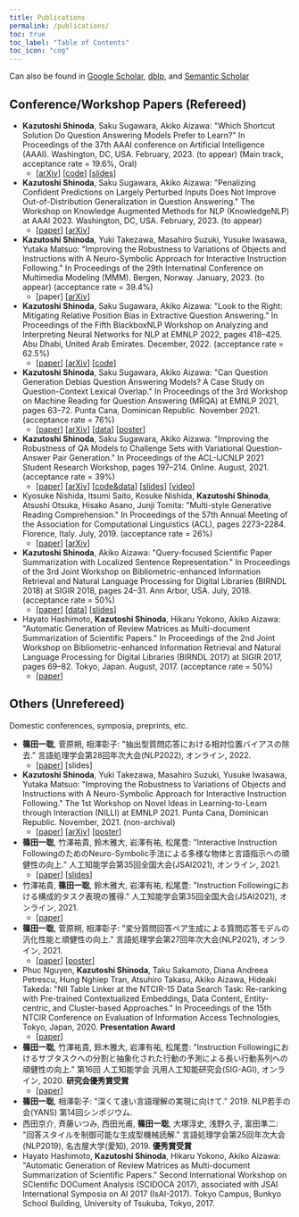 ```yaml
---
title: Publications
permalink: /publications/
toc: true
toc_label: "Table of Contents"
toc_icon: "cog"
---
```


Can also be found in [Google Scholar](https://scholar.google.co.jp/citations?user=CKzpArsAAAAJ&hl=ja), [dblp](https://dblp.uni-trier.de/pers/hd/s/Shinoda:Kazutoshi), and [Semantic Scholar](https://www.semanticscholar.org/author/Kazutoshi-Shinoda/50088672)

## Conference/Workshop Papers (Refereed)
* **Kazutoshi Shinoda**, Saku Sugawara, Akiko Aizawa: "Which Shortcut Solution Do Question Answering Models Prefer to Learn?" In Proceedings of the 37th AAAI conference on Artificial Intelligence (AAAI). Washington, DC, USA. February, 2023. (to appear) (Main track, acceptance rate = 19.6%, Oral)
  * [[arXiv](https://arxiv.org/abs/2211.16220)] [[code](https://github.com/KazutoshiShinoda/ShortcutLearnability)] [[slides](https://github.com/KazutoshiShinoda/slides/blob/master/AAAI2023-presentation-public.pdf)]
* **Kazutoshi Shinoda**, Saku Sugawara, Akiko Aizawa: "Penalizing Confident Predictions on Largely Perturbed Inputs Does Not Improve Out-of-Distribution Generalization in Question Answering." The Workshop on Knowledge Augmented Methods for NLP (KnowledgeNLP) at AAAI 2023. Washington, DC, USA. February, 2023. (to appear)
  * [[paper](https://knowledge-nlp.github.io/aaai2023/papers/008-OODQA-poster.pdf)] [[arXiv](https://arxiv.org/abs/2211.16093)]
* **Kazutoshi Shinoda**, Yuki Takezawa, Masahiro Suzuki, Yusuke Iwasawa, Yutaka Matsuo: "Improving the Robustness to Variations of Objects and Instructions with A Neuro-Symbolic Approach for Interactive Instruction Following." In Proceedings of the 29th Internatinal Conference on Multimedia Modeling (MMM). Bergen, Norway. January, 2023. (to appear) (acceptance rate = 39.4%)
  * [paper] [[arXiv](https://arxiv.org/abs/2110.07031)]
* **Kazutoshi Shinoda**, Saku Sugawara, Akiko Aizawa: "Look to the Right: Mitigating Relative Position Bias in Extractive Question Answering." In Proceedings of the Fifth BlackboxNLP Workshop on Analyzing and Interpreting Neural Networks for NLP at EMNLP 2022, pages 418–425. Abu Dhabi, United Arab Emirates. December, 2022. (acceptance rate = 62.5%)
  * [[paper](https://aclanthology.org/2022.blackboxnlp-1.35/)] [[arXiv](https://arxiv.org/abs/2210.14541)] [[code](https://github.com/KazutoshiShinoda/RelativePositionBias)]
* **Kazutoshi Shinoda**, Saku Sugawara, Akiko Aizawa: "Can Question Generation Debias Question Answering Models? A Case Study on Question-Context Lexical Overlap." In Proceedings of the 3rd Workshop on Machine Reading for Question Answering (MRQA) at EMNLP 2021, pages 63–72. Punta Cana, Dominican Republic. November 2021. (acceptance rate = 76%)
  * [[paper](https://aclanthology.org/2021.mrqa-1.6/)] [[arXiv](https://arxiv.org/abs/2109.11256)] [[data](https://github.com/KazutoshiShinoda/Synonym-Replacement)] [[poster](https://github.com/KazutoshiShinoda/slides/blob/master/MRQA2021.pdf)]
* **Kazutoshi Shinoda**, Saku Sugawara, Akiko Aizawa: "Improving the Robustness of QA Models to Challenge Sets with Variational Question-Answer Pair Generation." In Proceedings of the ACL-IJCNLP 2021 Student Research Workshop, pages 197–214. Online. August, 2021. (acceptance rate = 39%)
  * [[paper](https://aclanthology.org/2021.acl-srw.21/)] [[arXiv](https://arxiv.org/abs/2004.03238)] [[code&data](https://github.com/KazutoshiShinoda/VQAG)] [[slides](https://github.com/KazutoshiShinoda/slides/blob/4c2bea8cf46953dd800b646c01cbdca5ccc9e640/ACL2021SRW.pdf)] [[video](https://screencast-o-matic.com/watch/cr1TDfV1w5o)]
* Kyosuke Nishida, Itsumi Saito, Kosuke Nishida, **Kazutoshi Shinoda**, Atsushi Otsuka, Hisako Asano, Junji Tomita: "Multi-style Generative Reading Comprehension." In Proceedings of the 57th Annual Meeting of the Association for Computational Linguistics (ACL), pages 2273–2284. Florence, Italy. July, 2019. (acceptance rate = 26%)
  * [[paper](https://www.aclweb.org/anthology/P19-1220/)] [[arXiv](https://arxiv.org/abs/1901.02262)]
* **Kazutoshi Shinoda**, Akiko Aizawa: "Query-focused Scientific Paper Summarization with Localized Sentence Representation." In Proceedings of the 3rd Joint Workshop on Bibliometric-enhanced Information Retrieval and Natural Language Processing for Digital Libraries (BIRNDL 2018) at SIGIR 2018, pages 24–31. Ann Arbor, USA. July, 2018. (acceptance rate = 50%)
  * [[paper](http://ceur-ws.org/Vol-2132/paper3.pdf)] [[data](https://github.com/Alab-NII/Q-SciSumm)] [[slides](https://docs.google.com/presentation/d/13as3kIMsQZCXwSdTrG1n_-ciHNM9oa96DO0_8HIbXeA/edit?usp=sharing)]
* Hayato Hashimoto, **Kazutoshi Shinoda**, Hikaru Yokono, Akiko Aizawa: "Automatic Generation of Review Matrices as Multi-document Summarization of Scientific Papers." In Proceedings of the 2nd Joint Workshop on Bibliometric-enhanced Information Retrieval and Natural Language Processing for Digital Libraries (BIRNDL 2017) at SIGIR 2017, pages 69–82. Tokyo, Japan. August, 2017. (acceptance rate = 50%)
  * [[paper](http://ceur-ws.org/Vol-1888/paper6.pdf)]

## Others (Unrefereed)
Domestic conferences, symposia, preprints, etc.
* **篠田一聡**, 菅原朔, 相澤彰子: "抽出型質問応答における相対位置バイアスの除去." 言語処理学会第28回年次大会(NLP2022), オンライン, 2022.
  * [[paper](https://www.anlp.jp/proceedings/annual_meeting/2022/pdf_dir/C1-4.pdf)] [slides]
* **Kazutoshi Shinoda**, Yuki Takezawa, Masahiro Suzuki, Yusuke Iwasawa, Yutaka Matsuo: "Improving the Robustness to Variations of Objects and Instructions with A Neuro-Symbolic Approach for Interactive Instruction Following." The 1st Workshop on Novel Ideas in Learning-to-Learn through Interaction (NILLI) at EMNLP 2021. Punta Cana, Dominican Republic. November, 2021. (non-archival)
  * [[paper](https://www.cs.mcgill.ca/~pparth2/nilli_workshop//assets/pdf/1.pdf)] [[arXiv](https://arxiv.org/abs/2110.07031)] [[poster](https://github.com/KazutoshiShinoda/slides/blob/master/NILLI2021.pdf)]
* **篠田一聡**, 竹澤祐貴, 鈴木雅大, 岩澤有祐, 松尾豊: "Interactive Instruction FollowingのためのNeuro-Symbolic手法による多様な物体と言語指示への頑健性の向上." 人工知能学会第35回全国大会(JSAI2021), オンライン, 2021.
  * [[paper](https://www.jstage.jst.go.jp/article/pjsai/JSAI2021/0/JSAI2021_2J3GS8b03/_article/-char/ja/)] [[slides](https://github.com/KazutoshiShinoda/slides/blob/a429e5e9e95b97a93faa34c5757b39117fbc9855/JSAI2021Shinoda.pdf)]
* 竹澤祐貴, **篠田一聡**, 鈴木雅大, 岩澤有祐, 松尾豊: "Instruction Followingにおける構成的タスク表現の獲得." 人工知能学会第35回全国大会(JSAI2021), オンライン, 2021.
  * [[paper](https://www.jstage.jst.go.jp/article/pjsai/JSAI2021/0/JSAI2021_2J4GS8c01/_article/-char/ja/)]
* **篠田一聡**, 菅原朔, 相澤彰子: "変分質問回答ペア生成による質問応答モデルの汎化性能と頑健性の向上." 言語処理学会第27回年次大会(NLP2021), オンライン, 2021.
  * [[paper](https://www.anlp.jp/proceedings/annual_meeting/2021/pdf_dir/P7-21.pdf)] [[poster](https://github.com/KazutoshiShinoda/slides/blob/2923b95775cb92628d8ff955a8e2e81c18e078a1/NLP2021-Shinoda-Posterv4.pdf)]
* Phuc Nguyen, **Kazutoshi Shinoda**, Taku Sakamoto, Diana Andreea Petrescu, Hung Nghiep Tran, Atsuhiro Takasu, Akiko Aizawa, Hideaki Takeda: "NII Table Linker at the NTCIR-15 Data Search Task: Re-ranking with Pre-trained Contextualized Embeddings, Data Content, Entity-centric, and Cluster-based Approaches." In Proceedings of the 15th NTCIR Conference on Evaluation of Information Access Technologies, Tokyo, Japan, 2020. **Presentation Award**
  * [[paper](http://research.nii.ac.jp/ntcir/workshop/OnlineProceedings15/pdf/ntcir/04-NTCIR15-DATA-NguyenP.pdf)]
* **篠田一聡**, 竹澤祐貴, 鈴木雅大, 岩澤有祐, 松尾豊: "Instruction Followingにおけるサブタスクへの分割と抽象化された行動の予測による長い行動系列への頑健性の向上." 第16回 人工知能学会 汎用人工知能研究会(SIG-AGI), オンライン, 2020. **研究会優秀賞受賞**
  * [[paper](https://jsai.ixsq.nii.ac.jp/ej/?action=pages_view_main&active_action=repository_view_main_item_detail&item_id=10860&item_no=1&page_id=13&block_id=23)]
* **篠田一聡**, 相澤彰子: "深くて速い言語理解の実現に向けて." 2019. NLP若手の会(YANS) 第14回シンポジウム.
* 西田京介, 斉藤いつみ, 西田光甫, **篠田一聡**, 大塚淳史, 浅野久子, 富田準二: "回答スタイルを制御可能な生成型機械読解." 言語処理学会第25回年次大会(NLP2019), 名古屋大学(愛知), 2019. **優秀賞受賞**
* Hayato Hashimoto, **Kazutoshi Shinoda**, Hikaru Yokono, Akiko Aizawa: "Automatic Generation of Review Matrices as Multi-document Summarization of Scientific Papers." Second International Workshop on SCIentific DOCument Analysis (SCIDOCA 2017), associated with JSAI International Symposia on AI 2017 (IsAI-2017). Tokyo Campus, Bunkyo School Building, University of Tsukuba, Tokyo, 2017.
